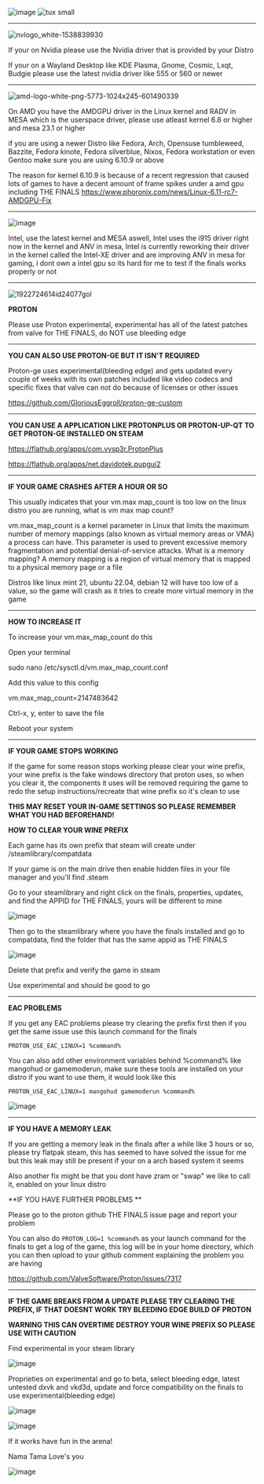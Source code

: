 ![image](https://github.com/user-attachments/assets/fd82225b-33fb-4dda-83a5-9f062cd51ae2)
![tux small](https://github.com/user-attachments/assets/5cec50e6-407c-4e91-b828-ba6c30355dcd)



--------------------------------------
![nvlogo_white-1538839930](https://github.com/user-attachments/assets/5e0ce5f1-d399-4262-a72f-994a55811854)


If your on Nvidia please use the Nvidia driver that is provided by your Distro

If your on a Wayland Desktop like KDE Plasma, Gnome, Cosmic, Lxqt, Budgie please use the latest nvidia driver like 555 or 560 or newer

--------------------------------------
![amd-logo-white-png-5773-1024x245-601490339](https://github.com/user-attachments/assets/57cea371-7a50-4b67-9d80-5b9457826bc9)


On AMD you have the AMDGPU driver in the Linux kernel and RADV in MESA which is the userspace driver, please use atleast kernel 6.8 or higher and mesa 23.1 or higher

if you are using a newer Distro like Fedora, Arch, Opensuse tumbleweed, Bazzite, Fedora kinote, Fedora silverblue, Nixos, Fedora workstation or even Gentoo make sure you are using 6.10.9 or above

The reason for kernel 6.10.9 is because of a recent regression that caused lots of games to have a decent amount of frame spikes under a amd gpu including THE FINALS
https://www.phoronix.com/news/Linux-6.11-rc7-AMDGPU-Fix

-----------------------------------
![image](https://github.com/user-attachments/assets/7401c332-fd00-416b-9428-b11cf9b0738c)


Intel, use the latest kernel and MESA aswell, Intel uses the i915 driver right now in the kernel and ANV in mesa, Intel is currently reworking their driver in the kernel called the Intel-XE driver and are improving ANV in mesa for gaming, i dont own a intel gpu so its hard for me to test if the finals works properly or not

-----------------------------------


![1922724614id24077gol](https://github.com/user-attachments/assets/ce86fddd-3424-4333-91c4-d0cfe301803a)



**PROTON**

Please use Proton experimental, experimental has all of the latest patches from valve for THE FINALS, do NOT use bleeding edge

--------------------------------------


**YOU CAN ALSO USE PROTON-GE BUT IT ISN'T REQUIRED**

Proton-ge uses experimental(bleeding edge) and gets updated every couple of weeks with its own patches included like video codecs and specific fixes that valve can not do because of licenses or other issues 

https://github.com/GloriousEggroll/proton-ge-custom

-----------------------------------

**YOU CAN USE A APPLICATION LIKE PROTONPLUS OR PROTON-UP-QT TO GET PROTON-GE INSTALLED ON STEAM**

https://flathub.org/apps/com.vysp3r.ProtonPlus

https://flathub.org/apps/net.davidotek.pupgui2

--------------------------------------

**IF YOUR GAME CRASHES AFTER A HOUR OR SO**

This usually indicates that your vm.max map_count is too low on the linux distro you are running, what is vm max map count?

vm.max_map_count is a kernel parameter in Linux that limits the maximum number of memory mappings (also known as virtual memory areas or VMA) a process can have. This parameter is used to prevent excessive memory fragmentation and potential denial-of-service attacks.
What is a memory mapping?
A memory mapping is a region of virtual memory that is mapped to a physical memory page or a file

Distros like linux mint 21, ubuntu 22.04, debian 12 will have too low of a value, so the game will crash as it tries to create more virtual memory in the game

------------------------------------

**HOW TO INCREASE IT**

To increase your vm.max_map_count do this 

Open your terminal

sudo nano /etc/sysctl.d/vm.max_map_count.conf

Add this value to this config 

vm.max_map_count=2147483642

Ctrl-x, y, enter to save the file

Reboot your system

--------------------------------------

**IF YOUR GAME STOPS WORKING**

If the game for some reason stops working please clear your wine prefix, your wine prefix is the fake windows directory that proton uses, so when you clear it, the components it uses will be removed requiring the game to redo the setup instructions/recreate that wine prefix so it's clean to use

**THIS MAY RESET YOUR IN-GAME SETTINGS SO PLEASE REMEMBER WHAT YOU HAD BEFOREHAND!**

**HOW TO CLEAR YOUR WINE PREFIX**

Each game has its own prefix that steam will create under /steamlibrary/compatdata

If your game is on the main drive then enable hidden files in your file manager and you'll find .steam 

Go to your steamlibrary and right click on the finals, properties, updates, and find the APPID for THE FINALS, yours will be different to mine

![image](https://github.com/user-attachments/assets/8456b6a2-4005-451a-811e-426db77b9694)

Then go to the steamlibrary where you have the finals installed and go to compatdata, find the folder that has the same appid as THE FINALS

![image](https://github.com/user-attachments/assets/776e90f7-53b8-4ba9-be16-b6a2fa9c5a2a)

Delete that prefix and verify the game in steam

Use experimental and should be good to go

---------------------------------------

**EAC PROBLEMS**

If you get any EAC problems please try clearing the prefix first then if you get the same issue use this launch command for the finals

`PROTON_USE_EAC_LINUX=1 %command%`

You can also add other environment variables behind %command% like mangohud or gamemoderun, make sure these tools are installed on your distro if you want to use them, it would look like this

`PROTON_USE_EAC_LINUX=1 mangohud gamemoderun %command%`

![image](https://github.com/user-attachments/assets/fe7447fb-1840-4889-a2f2-34ededeaebc0)

---------------------------------------

**IF YOU HAVE A MEMORY LEAK**

If you are getting a memory leak in the finals after a while like 3 hours or so, please try flatpak steam, this has seemed to have solved the issue for me but this leak may still be present if your on a arch based system it seems

Also another fix might be that you dont have zram or "swap" we like to call it, enabled on your linux distro

**IF YOU HAVE FURTHER PROBLEMS **

Please go to the proton github THE FINALS issue page and report your problem

You can also do `PROTON_LOG=1 %command%` as your launch command for the finals to get a log of the game, this log will be in your home directory, which you can then upload to your github comment explaining the problem you are having

https://github.com/ValveSoftware/Proton/issues/7317

---------------------------------------


**IF THE GAME BREAKS FROM A UPDATE PLEASE TRY CLEARING THE PREFIX, IF THAT DOESNT WORK TRY BLEEDING EDGE BUILD OF PROTON**

**WARNING THIS CAN OVERTIME DESTROY YOUR WINE PREFIX SO PLEASE USE WITH CAUTION**

Find experimental in your steam library

![image](https://github.com/user-attachments/assets/69d9cbdf-9655-4849-bf17-02d88c17214a)

Proprieties on experimental and go to beta, select bleeding edge, latest untested dxvk and vkd3d, update and force compatibility on the finals to use experimental(bleeding edge)

![image](https://github.com/user-attachments/assets/e4ce2cf9-e286-4f3a-aa06-6438fd0a966e)

![image](https://github.com/user-attachments/assets/80c1f38b-c055-49ec-9761-86761972a1b7)

If it works have fun in the arena! 

Nama Tama Love's you 

![image](https://github.com/user-attachments/assets/3cc6a3e7-5276-4643-a0ae-366009daf791)



